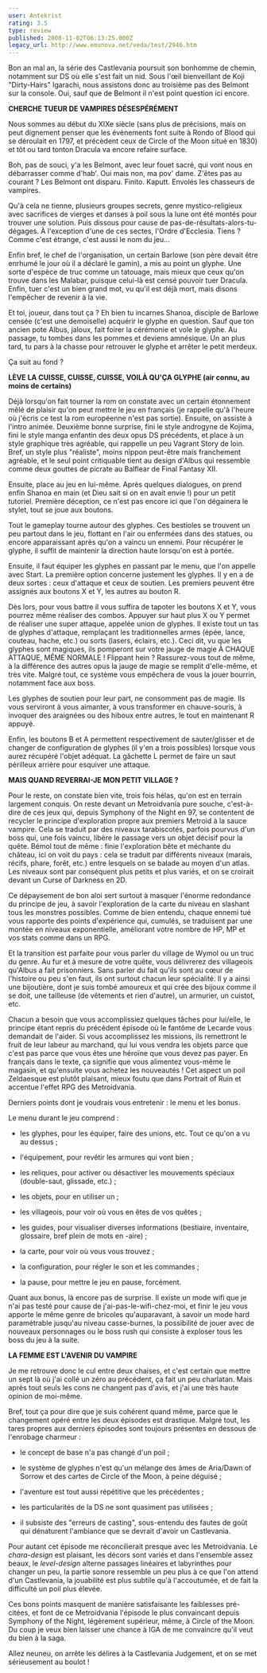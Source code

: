 ```yaml
---
user: Antekrist
rating: 3.5
type: review
published: 2008-11-02T06:13:25.000Z
legacy_url: http://www.emunova.net/veda/test/2946.htm
---
```

Bon an mal an, la série des Castlevania poursuit son bonhomme de chemin, notamment sur DS où elle s'est fait un nid. Sous l'œil bienveillant de Koji "Dirty-Hairs" Igarachi, nous assistons donc au troisième pas des Belmont sur la console. Oui, sauf que de Belmont il n'est point question ici encore.  

  

**CHERCHE TUEUR DE VAMPIRES DÉSESPÉRÉMENT**  

Nous sommes au début du XIXe siècle (sans plus de précisions, mais on peut dignement penser que les évènements font suite à Rondo of Blood qui se déroulait en 1797, et précèdent ceux de Circle of the Moon situé en 1830) et tôt ou tard tonton Dracula va encore refaire surface.  

Boh, pas de souci, y'a les Belmont, avec leur fouet sacré, qui vont nous en débarrasser comme d'hab'. Oui mais non, ma pov' dame. Z'êtes pas au courant ? Les Belmont ont disparu. Finito. Kaputt. Envolés les chasseurs de vampires.  

Qu'à cela ne tienne, plusieurs groupes secrets, genre mystico-religieux avec sacrifices de vierges et danses à poil sous la lune ont été montés pour trouver une solution. Puis dissous pour cause de pas-de-résultats-alors-tu-dégages. À l'exception d'une de ces sectes, l'Ordre d'Ecclesia. Tiens ? Comme c'est étrange, c'est aussi le nom du jeu...  

  

Enfin bref, le chef de l'organisation, un certain Barlowe (son père devait être enrhumé le jour où il a déclaré le gamin), a mis au point un glyphe. Une sorte d'espèce de truc comme un tatouage, mais mieux que ceux qu'on trouve dans les Malabar, puisque celui-là est censé pouvoir tuer Dracula. Enfin, tuer c'est un bien grand mot, vu qu'il est déjà mort, mais disons l'empêcher de revenir à la vie.  

Et toi, joueur, dans tout ça ? Eh bien tu incarnes Shanoa, disciple de Barlowe censée (c'est une demoiselle) acquérir le glyphe en question. Sauf que ton ancien pote Albus, jaloux, fait foirer la cérémonie et vole le glyphe. Au passage, tu tombes dans les pommes et deviens amnésique. Un an plus tard, tu pars à la chasse pour retrouver le glyphe et arrêter le petit merdeux.  

Ça suit au fond ?  

  

**LÈVE LA CUISSE, CUISSE, CUISSE, VOILÀ QU'ÇA GLYPHE (air connu, au moins de certains)**  

Déjà lorsqu'on fait tourner la rom on constate avec un certain étonnement mêlé de plaisir qu'on peut mettre le jeu en français (je rappelle qu'à l'heure où j'écris ce test la rom européenne n'est pas sortie). Ensuite, on assiste à l'intro animée. Deuxième bonne surprise, fini le style androgyne de Kojima, fini le style manga enfantin des deux opus DS précédents, et place à un style graphique très agréable, qui rappelle un peu Vagrant Story de loin. Bref, un style plus "réaliste", moins nippon peut-être mais franchement agréable, et le seul point critiquable tient au design d'Albus qui ressemble comme deux gouttes de picrate au Balflear de Final Fantasy XII.  

  

Ensuite, place au jeu en lui-même. Après quelques dialogues, on prend enfin Shanoa en main (et Dieu sait si on en avait envie !) pour un petit tutoriel. Première déception, ce n'est pas encore ici que l'on dégainera le stylet, tout se joue aux boutons.   

Tout le gameplay tourne autour des glyphes. Ces bestioles se trouvent un peu partout dans le jeu, flottant en l'air ou enfermées dans des statues, ou encore apparaissant après qu'on a vaincu un ennemi. Pour récupérer le glyphe, il suffit de maintenir la direction haute lorsqu'on est à portée.  

Ensuite, il faut équiper les glyphes en passant par le menu, que l'on appelle avec Start. La première option concerne justement les glyphes. Il y en a de deux sortes : ceux d'attaque et ceux de soutien. Les premiers peuvent être assignés aux boutons X et Y, les autres au bouton R.  

Dès lors, pour vous battre il vous suffira de tapoter les boutons X et Y, vous pourrez même réaliser des combos. Appuyer sur haut plus X ou Y permet de réaliser une super attaque, appelée union de glyphes. Il existe tout un tas de glyphes d'attaque, remplaçant les traditionnelles armes (épée, lance, couteau, hache, etc.) ou sorts (lasers, éclairs, etc.). Ceci dit, vu que les glyphes sont magiques, ils pomperont sur votre jauge de magie À CHAQUE ATTAQUE, MÊME NORMALE ! Flippant hein ? Rassurez-vous tout de même, à la différence des autres opus la jauge de magie se remplit d'elle-même, et très vite. Malgré tout, ce système vous empêchera de vous la jouer bourrin, notamment face aux boss.  

Les glyphes de soutien pour leur part, ne consomment pas de magie. Ils vous serviront à vous aimanter, à vous transformer en chauve-souris, à invoquer des araignées ou des hiboux entre autres, le tout en maintenant R appuyé.  

Enfin, les boutons B et A permettent respectivement de sauter/glisser et de changer de configuration de glyphes (il y'en a trois possibles) lorsque vous aurez récupéré l'objet adéquat. La gâchette L permet de faire un saut périlleux arrière pour esquiver une attaque.  

  

**MAIS QUAND REVERRAI-JE MON PETIT VILLAGE ?**  

Pour le reste, on constate bien vite, trois fois hélas, qu'on est en terrain largement conquis. On reste devant un Metroidvania pure souche, c'est-à-dire de ces jeux qui, depuis Symphony of the Night en 97, se contentent de recycler le principe d'exploration propre aux premiers Metroid à la sauce vampire. Cela se traduit par des niveaux tarabiscotés, parfois pourvus d'un boss qui, une fois vaincu, libère le passage vers un objet décisif pour la quête. Bémol tout de même : finie l'exploration bête et méchante du château, ici on voit du pays : cela se traduit par différents niveaux (marais, récifs, phare, forêt, etc.) entre lesquels on se balade au moyen d'un atlas. Les niveaux sont par conséquent plus petits et plus variés, et on se croirait devant un Curse of Darkness en 2D.  

Ce dépaysement de bon aloi sert surtout à masquer l'énorme redondance du principe de jeu, à savoir l'exploration de la carte du niveau en slashant tous les monstres possibles. Comme de bien entendu, chaque ennemi tué vous rapporte des points d'expérience qui, cumulés, se traduisent par une montée en niveaux exponentielle, améliorant votre nombre de HP, MP et vos stats comme dans un RPG.  

  

Et la transition est parfaite pour vous parler du village de Wymol ou un truc du genre. Au fur et à mesure de votre quête, vous délivrerez des villageois qu'Albus a fait prisonniers. Sans parler du fait qu'ils sont au cœur de l'histoire ou peu s'en faut, ils ont surtout chacun leur spécialité. Il y a ainsi une bijoutière, dont je suis tombé amoureux et qui crée des bijoux comme il se doit, une tailleuse (de vêtements et rien d'autre), un armurier, un cuistot, etc.  

Chacun a besoin que vous accomplissiez quelques tâches pour lui/elle, le principe étant repris du précédent épisode où le fantôme de Lecarde vous demandait de l'aider. Si vous accomplissez les missions, ils remettront le fruit de leur labeur au marchand, qui lui vous vendra les objets parce que c'est pas parce que vous êtes une héroïne que vous devez pas payer. En français dans le texte, ça signifie que vous alimentez vous-même le magasin, et qu'ensuite vous achetez les nouveautés ! Cet aspect un poil Zeldaesque est plutôt plaisant, mieux foutu que dans Portrait of Ruin et accentue l'effet RPG des Metroidvania.  

  

Derniers points dont je voudrais vous entretenir : le menu et les bonus.  

Le menu durant le jeu comprend :   

- les glyphes, pour les équiper, faire des unions, etc. Tout ce qu'on a vu au dessus ;  

- l'équipement, pour revêtir les armures qui vont bien ;  

- les reliques, pour activer ou désactiver les mouvements spéciaux (double-saut, glissade, etc.) ;  

- les objets, pour en utiliser un ;  

- les villageois, pour voir où vous en êtes de vos quêtes ;  

- les guides, pour visualiser diverses informations (bestiaire, inventaire, glossaire, bref plein de mots en -aire) ;  

- la carte, pour voir où vous vous trouvez ;  

- la configuration, pour régler le son et les commandes ;  

- la pause, pour mettre le jeu en pause, forcément.  

  

Quant aux bonus, là encore pas de surprise. Il existe un mode wifi que je n'ai pas testé pour cause de j'ai-pas-le-wifi-chez-moi, et finir le jeu vous apporte le même genre de bricoles qu'auparavant, à savoir un mode hard paramétrable jusqu'au niveau casse-burnes, la possibilité de jouer avec de nouveaux personnages ou le boss rush qui consiste à exploser tous les boss du jeu à la suite.  

  

**LA FEMME EST L'AVENIR DU VAMPIRE**  

Je me retrouve donc le cul entre deux chaises, et c'est certain que mettre un sept là où j'ai collé un zéro au précédent, ça fait un peu charlatan. Mais après tout seuls les cons ne changent pas d'avis, et j'ai une très haute opinion de moi-même.  

Bref, tout ça pour dire que je suis cohérent quand même, parce que le changement opéré entre les deux épisodes est drastique. Malgré tout, les tares propres aux derniers épisodes sont toujours présentes en dessous de l'enrobage charmeur :   

- le concept de base n'a pas changé d'un poil ;  

- le système de glyphes n'est qu'un mélange des âmes de Aria/Dawn of Sorrow et des cartes de Circle of the Moon, à peine déguisé ;  

- l'aventure est tout aussi répétitive que les précédentes ;  

- les particularités de la DS ne sont quasiment pas utilisées ;  

- il subsiste des "erreurs de casting", sous-entendu des fautes de goût qui dénaturent l'ambiance que se devrait d'avoir un Castlevania.  

  

Pour autant cet épisode me réconcilierait presque avec les Metroidvania. Le _chara-design_ est plaisant, les décors sont variés et dans l'ensemble assez beaux, le _level-design_ alterne passages linéaires et labyrinthes pour changer un peu, la partie sonore ressemble un peu plus à ce que l'on attend d'un Castlevania, la jouabilité est plus subtile qu'à l'accoutumée, et de fait la difficulté un poil plus élevée.  

Ces bons points masquent de manière satisfaisante les faiblesses pré-citées, et font de ce Metroidvania l'épisode le plus convaincant depuis Symphony of the Night, légèrement supérieur, même, à Circle of the Moon. Du coup je veux bien laisser une chance à IGA de me convaincre qu'il veut du bien à la saga.  

Allez neuneu, on arrête les délires à la Castlevania Judgement, et on se met sérieusement au boulot !